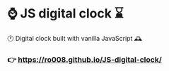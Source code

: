 # ⌚ JS digital clock ⌛
🕐 Digital clock built with vanilla JavaScript 🕰
### 👉 https://ro008.github.io/JS-digital-clock/
